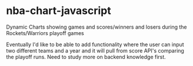 # nba-chart-javascript
Dynamic Charts showing games and scores/winners and losers during the Rockets/Warriors playoff games


Eventually I'd like to be able to add functionality where the user can input two different teams and a year
and it will pull from score API's comparing the playoff runs. Need to study more on backend knowledge first. 
